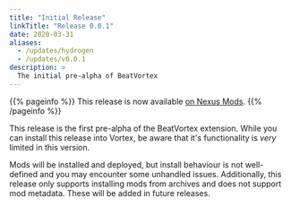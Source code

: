 ```yaml
---
title: "Initial Release"
linkTitle: "Release 0.0.1"
date: 2020-03-31
aliases:
  - /updates/hydrogen
  - /updates/v0.0.1
description: >
  The initial pre-alpha of BeatVortex
---
```


{{% pageinfo %}}
This release is now available [on Nexus Mods](https://www.nexusmods.com/site/mods/96?tab=files).
{{% /pageinfo %}}

This release is the first pre-alpha of the BeatVortex extension. While you can install this release into Vortex, be aware that it's functionality is *very* limited in this version. 

Mods will be installed and deployed, but install behaviour is not well-defined and you may encounter some unhandled issues. Additionally, this release only supports installing mods from archives and does not support mod metadata. These will be added in future releases.

